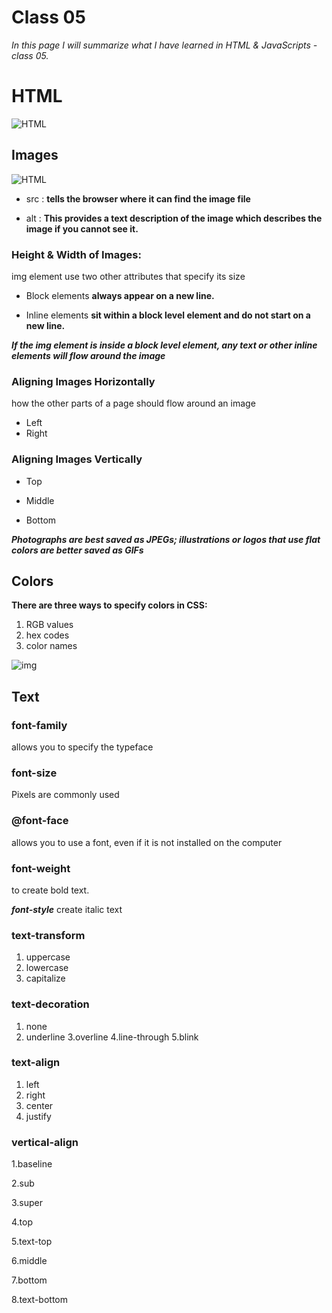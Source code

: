 # Class 05
*In this page I will summarize what I have learned in HTML & JavaScripts - class 05.*

# HTML

![HTML](https://static.raymondcamden.com/images/logo-html.png)

## Images


![HTML](https://www.shellblack.com/SFDC/wp-content/uploads/2010/07/Adding-Image-Tag-to-HTML-Email_XXXX.png)


- src : **tells the browser where it can find the image file**

- alt : **This provides a text description of the image which describes the image if you cannot see it.**

### Height & Width of Images:

img element use two other attributes
that specify its size 

- Block elements **always appear on a new line.**

- Inline elements **sit within a
block level element and do not
start on a new line.**

***If the img element is inside a
block level element, any text or
other inline elements will flow
around the image***

### Aligning Images Horizontally

 how the other parts of a page should flow around an image
 
 - Left
 - Right
 

 
 ### Aligning Images Vertically
 
 - Top
 
 - Middle 
  
 - Bottom
  

 
 ***Photographs are best saved as JPEGs; illustrations or
logos that use flat colors are better saved as GIFs***

## Colors

**There are three ways to specify colors in CSS:**

1. RGB values
2. hex codes
3. color names

 ![img](https://tutorial.techaltum.com/images/css-colors.jpg)
 
 
 ## Text
 

### font-family

allows you to specify the
typeface 

### font-size


Pixels are commonly used

### @font-face

 allows you to use
a font, even if it is not installed
on the computer 

### font-weight

 to create bold text. 
 
***font-style***
create italic text

### text-transform

1. uppercase
2. lowercase
3. capitalize


### text-decoration

1. none
2. underline
3.overline
4.line-through
5.blink

### text-align

1. left
2. right
3. center
4. justify

### vertical-align

1.baseline

2.sub

3.super

4.top

5.text-top

6.middle

7.bottom

8.text-bottom

















 
 

